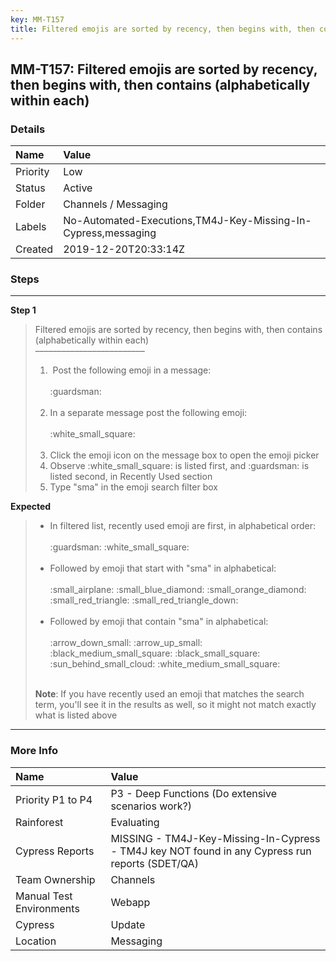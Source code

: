 ```yaml
---
key: MM-T157
title: Filtered emojis are sorted by recency, then begins with, then contains (alphabetically within each)
---
```


## MM-T157: Filtered emojis are sorted by recency, then begins with, then contains (alphabetically within each)

### Details

| Name     | Value                                                         |
| :------- | :------------------------------------------------------------ |
| Priority | Low                                                           |
| Status   | Active                                                        |
| Folder   | Channels / Messaging                                          |
| Labels   | No-Automated-Executions,TM4J-Key-Missing-In-Cypress,messaging |
| Created  | 2019-12-20T20:33:14Z                                          |

### Steps

<hr/>

**Step 1**

> <article>Filtered emojis are sorted by recency, then begins with, then contains (alphabetically within each)<br>–––––––––––––––––––––––––<ol><li>&nbsp;Post the following emoji in a message:<br><br>:guardsman:<br><br></li><li>In a separate message post the following emoji:<br><br>:white_small_square:<br><br></li><li>Click the emoji icon on the message box to open the emoji picker</li><li>Observe :white_small_square: is listed first, and :guardsman: is listed second, in Recently Used section</li><li>Type "sma" in the emoji search filter box</li></ol></article>

**Expected**

> <article><ul><li>In filtered list, recently used emoji are first, in alphabetical order:<br><br>:guardsman: :white_small_square:<br><br></li><li>Followed by emoji that start with "sma" in alphabetical:<br><br>:small_airplane: :small_blue_diamond: :small_orange_diamond: :small_red_triangle: :small_red_triangle_down:<br><br></li><li>Followed by emoji that contain "sma" in alphabetical:<br><br>:arrow_down_small: :arrow_up_small: :black_medium_small_square: :black_small_square: :sun_behind_small_cloud: :white_medium_small_square:</li></ul><br><strong>Note</strong>: If you have recently used an emoji that matches the search term, you'll see it in the results as well, so it might not match exactly what is listed above</article>

<hr/>

### More Info

| Name                     | Value                                                                                           |
| :----------------------- | :---------------------------------------------------------------------------------------------- |
| Priority P1 to P4        | P3 - Deep Functions (Do extensive scenarios work?)                                              |
| Rainforest               | Evaluating                                                                                      |
| Cypress Reports          | MISSING - TM4J-Key-Missing-In-Cypress - TM4J key NOT found in any Cypress run reports (SDET/QA) |
| Team Ownership           | Channels                                                                                        |
| Manual Test Environments | Webapp                                                                                          |
| Cypress                  | Update                                                                                          |
| Location                 | Messaging                                                                                       |
